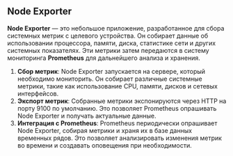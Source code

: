 
## Node Exporter

**Node Exporter** — это небольшое приложение, разработанное для сбора системных метрик с целевого устройства. Он собирает данные об использовании процессора, памяти, диска, статистике сети и других системных показателях. Эти метрики затем передаются в систему мониторинга **Prometheus** для дальнейшего анализа и хранения.

1. **Сбор метрик**: Node Exporter запускается на сервере, который необходимо мониторить. Он собирает различные системные метрики, такие как использование CPU, памяти, дисков и сетевых интерфейсов.
2. **Экспорт метрик**: Собранные метрики экспонируются через HTTP на порту 9100 по умолчанию. Это позволяет Prometheus опрашивать Node Exporter и получать актуальные данные.
3. **Интеграция с Prometheus**: Prometheus периодически опрашивает Node Exporter, собирая метрики и храня их в базе данных временных рядов. Это позволяет анализировать изменения метрик во времени и создавать оповещения при необходимости.